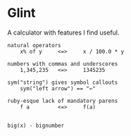 # Glint

A calculator with features I find useful.
```
natural operators
    x% of y     <=>     x / 100.0 * y

numbers with commas and underscores
    1,345,235   <=>     1345235

sym("string") gives symbol callouts
    sym("left arrow") == "←"

ruby-esque lack of mandatory parens
    f a         <=>     f(a)


big(x) - bignumber
```